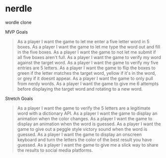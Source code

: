 # nerdle
wordle clone 



MVP Goals
> As a player I want the game to let me enter a five letter word in 5 boxes.
> As a player I want the game to let me type the word out and fill in the five boxes.
> As a player I want the game to not let me submit if all five boxes aren't full.
> As a player I want the game to verify my word against the target word.
> As a player I want the game to verify my five entries are 5 letters.
> As a player I want the game to flip the boxes to green if the letter matches the target word, yellow if it's in the word, or grey if it doesnt appear.
> As a player I want the game to only pull from nerdy words.
> As a player I want the game to give me 6 attempts before displaying the target word and rotating to a new word.

Stretch Goals
> As a player I want the game to verify the 5 letters are a legitimate word with a dictionary API.
> As a player I want the game to display an animation when the color changes.
> As a player I want the game to display an animation when the word is guessed.
> As a player I want the game to give out a peggle style victory sound when the word is guessed.
> As a player I want the game to display an onscreen keyboard and turn the letters the color of the best result you have guessed.
> As a player I want the game to give me a slick way to share the results to social media platforms.